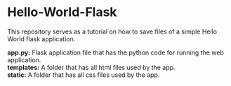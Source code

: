 # Hello-World-Flask
This repository serves as a tutorial on how to save files of a simple Hello World flask application. 

**app.py:** Flask application file that has the python code for running the web application.<br/>
**templates:** A folder that has all html files used by the app.<br/>
**static:** A folder that has all css files used by the app.

